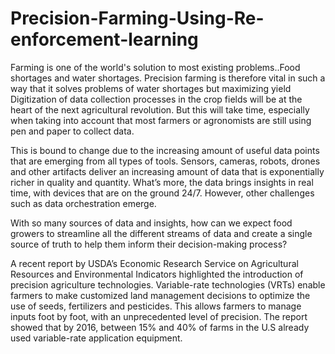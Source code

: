 # Precision-Farming-Using-Re-enforcement-learning
Farming is one of the world's solution to most existing problems..Food shortages and water shortages. Precision farming is therefore vital in such a way that it solves problems of water shortages but maximizing yield 
Digitization of data collection processes in the crop fields will be at the heart of the next agricultural revolution. But this will take time, especially when taking into account that most farmers or agronomists are still using pen and paper to collect data. 

This is bound to change due to the increasing amount of useful data points that are emerging from all types of tools. Sensors, cameras, robots, drones and other artifacts deliver an increasing amount of data that is exponentially richer in quality and quantity. What’s more, the data brings insights in real time, with devices that are on the ground 24/7. However, other challenges such as data orchestration emerge. 

With so many sources of data and insights, how can we expect food growers to streamline all the different streams of data and create a single source of truth to help them inform their decision-making process?

A recent report by USDA’s Economic Research Service on Agricultural Resources and Environmental Indicators highlighted the introduction of precision agriculture technologies. Variable-rate technologies (VRTs) enable farmers to make customized land management decisions to optimize the use of seeds, fertilizers and pesticides. This allows farmers to manage inputs foot by foot, with an unprecedented level of precision. The report showed that by 2016, between 15% and 40% of farms in the U.S already used variable-rate application equipment.
